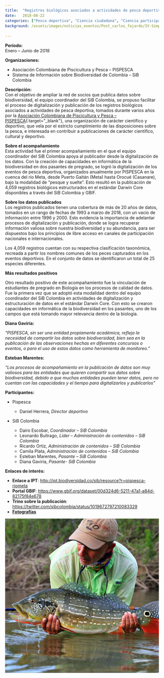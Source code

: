 ```yaml
---
title:  "Registros biológicos asociados a actividades de pesca deportiva"
date:   2018-08-22
categories: ["Pesca deportiva", "Ciencia ciudadana", "Ciencia participativa", "2018", "Registros biológicos"]
background: /assets/images/noticias_eventos/Post_carlos_fajardo/IV-Simposio%20(1).jpg

---
```

**Período:**  
Enero – Junio de 2018  

**Organizaciones:**  

- Asociación Colombiana de Piscicultura y Pesca – PISPESCA
- Sistema de Información sobre Biodiversidad de Colombia – SiB Colombia

**Descripción:**  
Con el objetivo de ampliar la red de socios que publica datos sobre biodiversidad, el equipo coordinador del SiB Colombia, se propuso facilitar el proceso de digitalización y publicación de los registros biológicos asociados a actividades de pesca deportiva, tomados durante varios años por la [Asociación Colombiana de Piscicultura y Pesca – PISPESCA](http://pispesca.org.co/){:target="_blank"}, una organización de carácter científico y deportivo, que vela por el estricto cumplimiento de las disposiciones sobre la pesca, e interesada en contribuir a publicaciones de carácter científico, cultural y deportivo.  
 

**Sobre el acompañamiento**  
Esta actividad fue el primer acompañamiento en el que el equipo coordinador del SiB Colombia apoya al publicador desde la digitalización de los datos. Con la creación de capacidades en informática de la biodiversidad en dos pasantes de pregrado, se logró la digitalización de los eventos de pesca deportiva, organizados anualmente por PISPESCA en la cuenca del río Meta, desde Puerto Gaitán (Meta) hasta Orocué (Casanare), bajo la modalidad de “pesque y suelte”. Esto resultó en la publicación de 4,059 registros biológicos estructurados en el estándar Darwin Core disponibles a través del SiB Colombia y GBIF.  

**Sobre los datos publicados**  
Los registros publicados tienen una cobertura de más de 20 años de datos, tomados en un rango de fechas de 1993 a marzo de 2018, con un vacío de información entre 1996 y 2000. Esto evidencia la importancia de adelantar procesos de digitalización y publicación, donde se logra recuperar información valiosa sobre nuestra biodiversidad y su abundancia, para ser dispuestos bajo los principios de libre acceso en canales de participación nacionales e internacionales.  

Los 4,059 registros cuentan con su respectiva clasificación taxonómica, recreada a partir los nombres comunes de los peces capturados en los eventos deportivos. En el conjunto de datos se identificaron un total de 25 especies diferentes.  

**Más resultados positivos**  

Otro resultado positivo de este acompañamiento fue la vinculación de estudiantes de pregrado en Biología en los procesos de calidad de datos. Fue la primera vez que se adoptó esta modalidad dentro del equipo coordinador del SiB Colombia en actividades de digitalización y estructuración de datos en el estándar Darwin Core. Con esto se crearon capacidades en informática de la biodiversidad en los pasantes, uno de los campos que está tomando mayor relevancia dentro de la biología.  
 

**Diana Gaviria:**  

*"PISPESCA, sin ser una entidad propiamente académica, refleja la necesidad de compartir los datos sobre biodiversidad, bien sea en la publicación de las observaciones hechas en diferentes concursos o eventos, o para el uso de estos datos como herramienta de monitoreo.”*

**Esteban Marentes:**  

*“Los procesos de acompañamiento en la publicación de datos son muy valiosos para las entidades que quieren compartir sus datos sobre biodiversidad, debido a que muchas entidades pueden tener datos, pero no cuentan con las capacidades y el tiempo para digitalizarlos y publicarlos”*

**Participantes:**  

- Pispesca
    - Daniel Herrera, *Director deportivo*

- SiB Colombia
    - Dairo Escobar, *Coordinador – SiB Colombia*
    - Leonardo Buitrago, *Líder – Administración de contenidos – SiB Colombia*
    - Ricardo Ortiz, *Administración de contenidos – SiB Colombia*
    - Camila Plata, *Administración de contenidos – SiB Colombia*
    - Esteban Marentes, *Pasante – SiB Colombia*
    - Diana Gaviria, *Pasante- SiB Colombia*
 

**Enlaces de interés:**  

- **Enlace a IPT**:  <http://ipt.biodiversidad.co/sib/resource?r=pispesca-riometa>
- **Portal GBIF**: <https://www.gbif.org/dataset/00d324d6-5211-47a1-a84d-82175f84e678>
- **Trino sobre la publicación**: <https://twitter.com/sibcolombia/status/1019672797210083329>
- **[Fotografías](https://drive.google.com/open?id=180BjTK3VF0iHiDTNg6W0Z-Ijlz8x6Fxx)**


<img src="/assets/images/noticias_eventos/2018/2018-08-12-registros-pesca-deportiva4.jpg" width=770>
